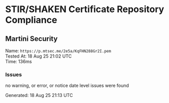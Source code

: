 # STIR/SHAKEN Certificate Repository Compliance

## Martini Security

Name: `https://p.mtsec.me/2e5a/KqFHN288Gr2I.pem`\
Tested At: 18 Aug 25 21:02 UTC\
Time: 136ms

### Issues

no warning, or error, or notice date level issues were found

Generated: 18 Aug 25 21:13 UTC